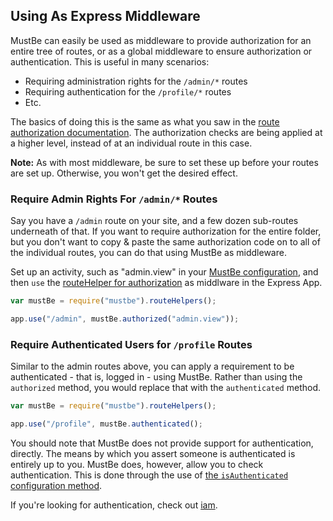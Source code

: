 ## Using As Express Middleware

MustBe can easily be used as middleware to provide authorization
for an entire tree of routes, or as a global middleware to
ensure authorization or authentication. This is useful in many
scenarios:

* Requiring administration rights for the `/admin/*` routes
* Requiring authentication for the `/profile/*` routes
* Etc.

The basics of doing this is the same as what you saw in
the [route authorization documentation](authorize-routes.md).
The authorization checks are being applied at a higher level,
instead of at an individual route in this case.

**Note:** As with most middleware, be sure to set these up
before your routes are set up. Otherwise, you won't get the
desired effect.

### Require Admin Rights For `/admin/*` Routes

Say you have a `/admin` route on your site, and a few dozen
sub-routes underneath of that. If you want to require authorization
for the entire folder, but you don't want to copy & paste the
same authorization code on to all of the individual routes,
you can do that using MustBe as middleware.

Set up an activity, such as "admin.view" in your
[MustBe configuration](./configure.md), and then `use` the
[routeHelper for authorization](./authorize-routes.md) as
middlware in the Express App.

```js
var mustBe = require("mustbe").routeHelpers();

app.use("/admin", mustBe.authorized("admin.view"));
```

### Require Authenticated Users for `/profile` Routes

Similar to the admin routes above, you can apply a requirement
to be authenticated - that is, logged in - using MustBe. Rather
than using the `authorized` method, you would replace that with
the `authenticated` method.

```js
var mustBe = require("mustbe").routeHelpers();

app.use("/profile", mustBe.authenticated();
```

You should note that MustBe does not provide support for
authentication, directly. The means by which you assert someone
is authenticated is entirely up to you. MustBe does, however,
allow you to check authentication. This is done through the
use of [the `isAuthenticated` configuration method](./configure.md).

If you're looking for authentication, check out [iam](http://github.com/derickbailey/iam).
